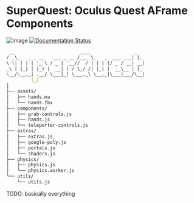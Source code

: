 # SuperQuest: Oculus Quest AFrame Components

![image](https://www.repostatus.org/badges/latest/wip.svg) [![Documentation Status](https://readthedocs.org/projects/superquest/badge/?version=latest)](https://superquest.readthedocs.io/?badge=latest)

```md
 __                        ____                _
/ _\_   _ _ __   ___ _ __ /___ \_   _  ___ ___| |_
\ \| | | | '_ \ / _ | '__//  / | | | |/ _ / __| __|
_\ | |_| | |_) |  __| | / \_/ /| |_| |  __\__ | |_
\__/\__,_| .__/ \___|_| \___,_\ \__,_|\___|___/\__|
         |_|
│
├── assets/
│   ├── hands.ma
│   └── hands.fbx
├── components/
│   ├── grab-controls.js
│   ├── hands.js
│   └── teleporter-controls.js
├── extras/
│   ├── extras.js
│   ├── google-poly.js
│   ├── portals.js
│   └── shaders.js
├── physics/
│   ├── physics.js
│   └── physics.worker.js
└── utils/
    └── utils.js
```

TODO: basically everything
